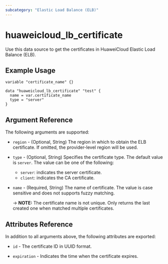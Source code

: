 ```yaml
---
subcategory: "Elastic Load Balance (ELB)"
---
```


# huaweicloud_lb_certificate

Use this data source to get the certificates in HuaweiCloud Elastic Load Balance (ELB).

## Example Usage

```hcl
variable "certificate_name" {}

data "huaweicloud_lb_certificate" "test" {
  name = var.certificate_name
  type = "server"
}
```
## Argument Reference

The following arguments are supported:

* `region` - (Optional, String) The region in which to obtain the ELB certificate. 
  If omitted, the provider-level region will be used.

* `type` - (Optional, String) Specifies the certificate type. The default value is `server`.
  The value can be one of the following:
  * `server`: indicates the server certificate.
  * `client`: indicates the CA certificate.

* `name` - (Required, String) The name of certificate.
  The value is case sensitive and does not supports fuzzy matching.
  
  -> **NOTE:** The certificate name is not unique.
  Only returns the last created one when matched multiple certificates.


## Attributes Reference

In addition to all arguments above, the following attributes are exported:

* `id` - The certificate ID in UUID format.

* `expiration` - Indicates the time when the certificate expires.